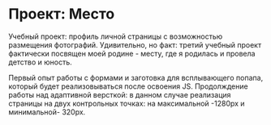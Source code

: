 # Проект: Место

Учебный проект: профиль личной страницы с возможностью размещения фотографий. Удивительно, но факт: третий учебный проект фактически посвящен моей родине - месту, где я родилась и провела детство и юность.

Первый опыт работы с формами и заготовка для всплывающего попапа, который будет реализовываться после освоения JS.
Продолждение работы над адаптивной версткой: в данном случае реализация страницы на двух контрольных точках: на максимальной -1280рх и минимальной- 320px.
